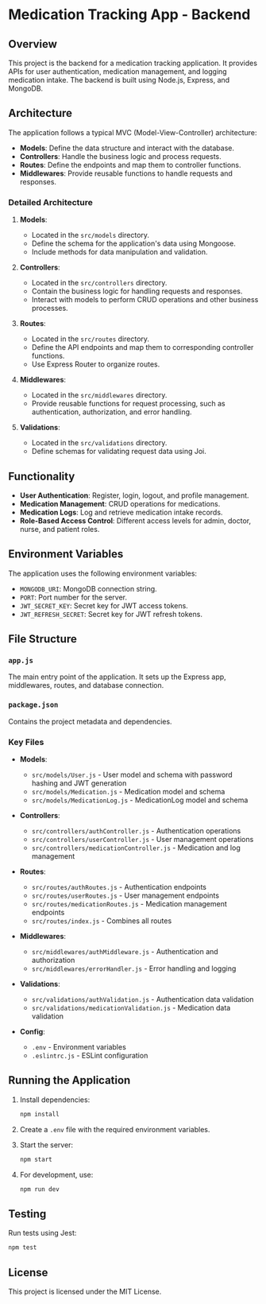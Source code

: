 # Medication Tracking App - Backend

## Overview

This project is the backend for a medication tracking application. It provides APIs for user authentication, medication management, and logging medication intake. The backend is built using Node.js, Express, and MongoDB.

## Architecture

The application follows a typical MVC (Model-View-Controller) architecture:

- **Models**: Define the data structure and interact with the database.
- **Controllers**: Handle the business logic and process requests.
- **Routes**: Define the endpoints and map them to controller functions.
- **Middlewares**: Provide reusable functions to handle requests and responses.

### Detailed Architecture

1. **Models**: 
   - Located in the `src/models` directory.
   - Define the schema for the application's data using Mongoose.
   - Include methods for data manipulation and validation.

2. **Controllers**: 
   - Located in the `src/controllers` directory.
   - Contain the business logic for handling requests and responses.
   - Interact with models to perform CRUD operations and other business processes.

3. **Routes**: 
   - Located in the `src/routes` directory.
   - Define the API endpoints and map them to corresponding controller functions.
   - Use Express Router to organize routes.

4. **Middlewares**: 
   - Located in the `src/middlewares` directory.
   - Provide reusable functions for request processing, such as authentication, authorization, and error handling.

5. **Validations**: 
   - Located in the `src/validations` directory.
   - Define schemas for validating request data using Joi.

## Functionality

- **User Authentication**: Register, login, logout, and profile management.
- **Medication Management**: CRUD operations for medications.
- **Medication Logs**: Log and retrieve medication intake records.
- **Role-Based Access Control**: Different access levels for admin, doctor, nurse, and patient roles.

## Environment Variables

The application uses the following environment variables:

- `MONGODB_URI`: MongoDB connection string.
- `PORT`: Port number for the server.
- `JWT_SECRET_KEY`: Secret key for JWT access tokens.
- `JWT_REFRESH_SECRET`: Secret key for JWT refresh tokens.

## File Structure

### `app.js`

The main entry point of the application. It sets up the Express app, middlewares, routes, and database connection.

### `package.json`

Contains the project metadata and dependencies.

### Key Files

- **Models**:
  - `src/models/User.js` - User model and schema with password hashing and JWT generation
  - `src/models/Medication.js` - Medication model and schema
  - `src/models/MedicationLog.js` - MedicationLog model and schema

- **Controllers**:
  - `src/controllers/authController.js` - Authentication operations
  - `src/controllers/userController.js` - User management operations
  - `src/controllers/medicationController.js` - Medication and log management

- **Routes**:
  - `src/routes/authRoutes.js` - Authentication endpoints
  - `src/routes/userRoutes.js` - User management endpoints
  - `src/routes/medicationRoutes.js` - Medication management endpoints
  - `src/routes/index.js` - Combines all routes

- **Middlewares**:
  - `src/middlewares/authMiddleware.js` - Authentication and authorization
  - `src/middlewares/errorHandler.js` - Error handling and logging

- **Validations**:
  - `src/validations/authValidation.js` - Authentication data validation
  - `src/validations/medicationValidation.js` - Medication data validation

- **Config**:
  - `.env` - Environment variables
  - `.eslintrc.js` - ESLint configuration

## Running the Application

1. Install dependencies:
   ```sh
   npm install
   ```

2. Create a `.env` file with the required environment variables.

3. Start the server:
   ```sh
   npm start
   ```

4. For development, use:
   ```sh
   npm run dev
   ```

## Testing

Run tests using Jest:
```sh
npm test
```

## License

This project is licensed under the MIT License.